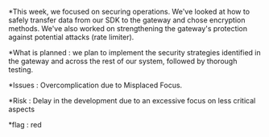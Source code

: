 *This week, we focused on securing operations. We've looked at how to safely transfer data from our SDK to the gateway and chose encryption methods. We've also worked on strengthening the gateway's protection against potential attacks (rate limiter).


*What is planned :  we plan to implement the security strategies identified in the gateway and across the rest of our system, followed by thorough testing.

*Issues :  Overcomplication due to Misplaced Focus.


*Risk :  Delay in the development due to an excessive focus on less critical aspects 


*flag : red
